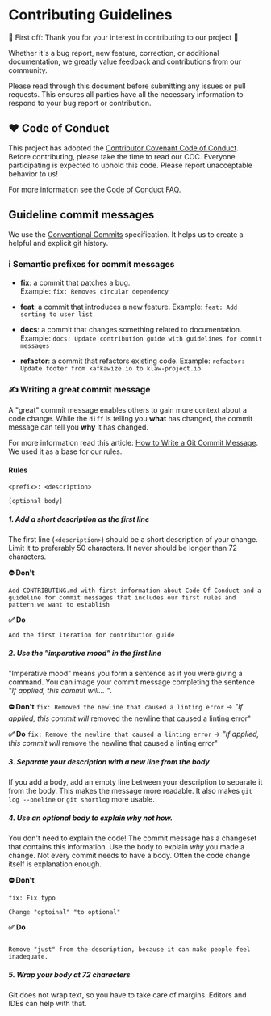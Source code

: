 # Contributing Guidelines

🎉 First off: Thank you for your interest in contributing to our project 🥳

Whether it's a bug report, new feature, correction, or additional documentation, we greatly value feedback and contributions from our community.

Please read through this document before submitting any issues or pull requests. This ensures all parties have all the necessary information to respond to your bug report or contribution.


## ❤️ Code of Conduct 

This project has adopted the [Contributor Covenant Code of Conduct](CODE_OF_CONDUCT.md). Before contributing, please take the time to read our COC. Everyone participating is expected to uphold this code. Please report unacceptable behavior to us!

For more information see the [Code of Conduct FAQ](https://www.contributor-covenant.org/faq/).

## Guideline commit messages

We use the [Conventional Commits](https://www.conventionalcommits.org/) specification. It helps us to create a helpful and explicit git history. 

### ℹ️ Semantic prefixes for commit messages

- **fix**: a commit that patches a bug.  
Example: `fix: Removes circular dependency` 

- **feat**: a commit that introduces a new feature.
Example: `feat: Add sorting to user list`

- **docs**: a commit that changes something related to documentation.
Example: `docs: Update contribution guide with guidelines for commit messages`

- **refactor**: a commit that refactors existing code.
Example: `refactor: Update footer from kafkawize.io to klaw-project.io`


### ✍️ Writing a great commit message

A "great" commit message enables others to gain more context about a code change. While the `diff` is telling you **what** has changed, the commit message can tell you **why** it has changed.  

For more information read this article: [How to Write a Git Commit Message](https://cbea.ms/git-commit/). We used it as a base for our rules.


#### Rules

```
<prefix>: <description>

[optional body]

```

##### 1. Add a short description as the first line
The first line (`<description>`) should be a short description of your change. Limit it to preferably 50 characters. It never should be longer than 72 characters.

**⛔️ Don't**

`Add CONTRIBUTING.md with first information about Code Of Conduct and a guideline for commit messages that includes our first rules and pattern we want to establish`

**️✅ Do**

`Add the first iteration for contribution guide`

##### 2. Use the "imperative mood" in the first line
"Imperative mood" means you form a sentence as if you were giving a command. You can image your commit message completing the sentence _"If applied, this commit will... <do your change>"_.

**⛔️ Don't**
`fix: Removed the newline that caused a linting error`
-> _"If applied, this commit will_ removed the newline that caused a linting error"

**️✅ Do**
`fix: Remove the newline that caused a linting error`
-> _"If applied, this commit will_ remove the newline that caused a linting error"


##### 3. Separate your description with a new line from the body
If you add a body, add an empty line between your description to separate it from the body. This makes the message more readable. It also makes `git log --oneline` or `git shortlog` more usable.


##### 4. Use an optional body to explain why not how.
You don't need to explain the code! The commit message has a changeset that contains this information. Use the body to explain _why_ you made a change. Not every commit needs to have a body. Often the code change itself is explanation enough.  

**⛔️ Don't**
```
fix: Fix typo

Change "optoinal" "to optional"
```


**️✅ Do**
```fix: Remove word

Remove "just" from the description, because it can make people feel inadequate. 
```

##### 5. Wrap your body at 72 characters
Git does not wrap text, so you have to take care of margins. Editors and IDEs can help with that.
